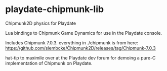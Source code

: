 # playdate-chipmunk-lib
 Chipmunk2D physics for Playdate

Lua bindings to Chipmunk Game Dynamics for use in the Playdate console.

Includes Chipmunk 7.0.3. everything in ./chipmunk is from here:
https://github.com/slembcke/Chipmunk2D/releases/tag/Chipmunk-7.0.3

hat-tip to maximile over at the Playdate dev forum for demoing a pure-C implementation of Chipmunk on Playdate.